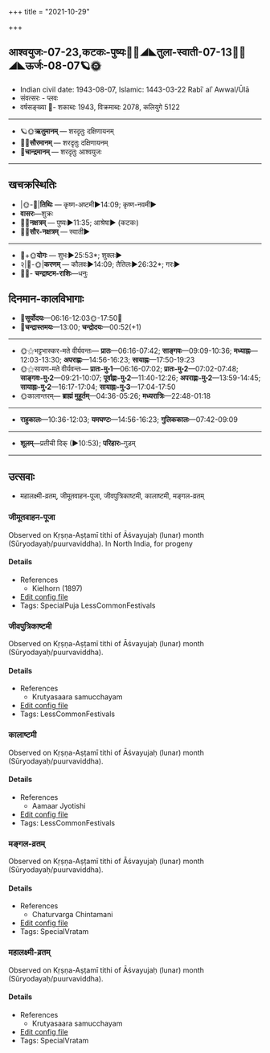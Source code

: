 +++
title = "2021-10-29"

+++
## आश्वयुजः-07-23,कटकः-पुष्यः🌛🌌◢◣तुला-स्वाती-07-13🌌🌞◢◣ऊर्जः-08-07🪐🌞
- Indian civil date: 1943-08-07, Islamic: 1443-03-22 Rabīʿ alʾ Awwal/Ūlā
- संवत्सरः - प्लवः
- वर्षसङ्ख्या 🌛- शकाब्दः 1943, विक्रमाब्दः 2078, कलियुगे 5122
___________________
- 🪐🌞**ऋतुमानम्** — शरदृतुः दक्षिणायनम्
- 🌌🌞**सौरमानम्** — शरदृतुः दक्षिणायनम्
- 🌛**चान्द्रमानम्** — शरदृतुः आश्वयुजः
___________________


## खचक्रस्थितिः
- |🌞-🌛|**तिथिः** — कृष्ण-अष्टमी►14:09; कृष्ण-नवमी►  
- **वासरः**—शुक्रः  
- 🌌🌛**नक्षत्रम्** — पुष्यः►11:35; आश्रेषा► (कटकः)  
- 🌌🌞**सौर-नक्षत्रम्** — स्वाती►  
___________________
- 🌛+🌞**योगः** — शुभः►25:53*; शुक्लः►  
- २|🌛-🌞|**करणम्** — कौलवः►14:09; तैतिलः►26:32*; गरः►  
- 🌌🌛- **चन्द्राष्टम-राशिः**—धनुः  


## दिनमान-कालविभागाः
- 🌅**सूर्योदयः**—06:16-12:03🌞️-17:50🌇  
- 🌛**चन्द्रास्तमयः**—13:00; **चन्द्रोदयः**—00:52(+1)  
___________________
- 🌞⚝भट्टभास्कर-मते वीर्यवन्तः— **प्रातः**—06:16-07:42; **साङ्गवः**—09:09-10:36; **मध्याह्नः**—12:03-13:30; **अपराह्णः**—14:56-16:23; **सायाह्नः**—17:50-19:23  
- 🌞⚝सायण-मते वीर्यवन्तः— **प्रातः-मु॰1**—06:16-07:02; **प्रातः-मु॰2**—07:02-07:48; **साङ्गवः-मु॰2**—09:21-10:07; **पूर्वाह्णः-मु॰2**—11:40-12:26; **अपराह्णः-मु॰2**—13:59-14:45; **सायाह्नः-मु॰2**—16:17-17:04; **सायाह्नः-मु॰3**—17:04-17:50  
- 🌞कालान्तरम्— **ब्राह्मं मुहूर्तम्**—04:36-05:26; **मध्यरात्रिः**—22:48-01:18  
___________________
- **राहुकालः**—10:36-12:03; **यमघण्टः**—14:56-16:23; **गुलिककालः**—07:42-09:09  
___________________
- **शूलम्**—प्रतीची दिक् (►10:53); **परिहारः**–गुडम्  
___________________

## उत्सवाः
- महालक्ष्मी-व्रतम्, जीमूतवाहन-पूजा, जीवपुत्रिकाष्टमी, कालाष्टमी, मङ्गल-व्रतम्
### जीमूतवाहन-पूजा

Observed on Kṛṣṇa-Aṣṭamī tithi of Āśvayujaḥ (lunar) month (Sūryodayaḥ/puurvaviddha). In North India, for progeny

#### Details
- References
  - Kielhorn (1897)
- [Edit config file](https://github.com/jyotisham/adyatithi/tree/master/general/lunar_month/tithi/07/23/jImUtavAhana-pUjA~2.toml)
- Tags: SpecialPuja LessCommonFestivals


### जीवपुत्रिकाष्टमी

Observed on Kṛṣṇa-Aṣṭamī tithi of Āśvayujaḥ (lunar) month (Sūryodayaḥ/puurvaviddha). 

#### Details
- References
  - Krutyasaara samucchayam
- [Edit config file](https://github.com/jyotisham/adyatithi/tree/master/general/lunar_month/tithi/07/23/jIvaputrikASTamI.toml)
- Tags: LessCommonFestivals


### कालाष्टमी

Observed on Kṛṣṇa-Aṣṭamī tithi of Āśvayujaḥ (lunar) month (Sūryodayaḥ/puurvaviddha). 

#### Details
- References
  - Aamaar Jyotishi
- [Edit config file](https://github.com/jyotisham/adyatithi/tree/master/general/lunar_month/tithi/07/23/kAlASTamI.toml)
- Tags: LessCommonFestivals


### मङ्गल-व्रतम्

Observed on Kṛṣṇa-Aṣṭamī tithi of Āśvayujaḥ (lunar) month (Sūryodayaḥ/puurvaviddha). 

#### Details
- References
  - Chaturvarga Chintamani
- [Edit config file](https://github.com/jyotisham/adyatithi/tree/master/general/lunar_month/tithi/07/23/maGgala-vratam.toml)
- Tags: SpecialVratam


### महालक्ष्मी-व्रतम्

Observed on Kṛṣṇa-Aṣṭamī tithi of Āśvayujaḥ (lunar) month (Sūryodayaḥ/puurvaviddha). 

#### Details
- References
  - Krutyasaara samucchayam
- [Edit config file](https://github.com/jyotisham/adyatithi/tree/master/devatA/lakShmI/lunar_month/tithi/07/23/mahAlakSmI-vratam.toml)
- Tags: SpecialVratam


